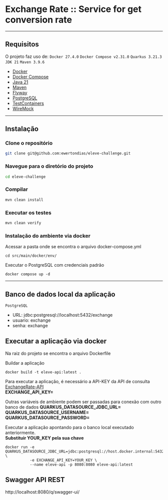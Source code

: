 # Exchange Rate :: Service for get conversion rate

---

## Requisitos

O projeto faz uso de:
`Docker 27.4.0`
`Docker Compose v2.31.0`
`Quarkus 3.21.3`
`JDK 21`
`Maven 3.9.6`

- [Docker](https://docs.docker.com/get-started/get-docker/)
- [Docker Compose](https://docs.docker.com/compose/install/)
- [Java 21](https://www.oracle.com/java/technologies/javase/jdk21-archive-downloads.html)
- [Maven](https://maven.apache.org/download.cgi)
- [Flyway](https://flywaydb.org/)
- [PostgreSQL](https://www.postgresql.org/)
- [TestContainers](https://testcontainers.com/)
- [WireMock](https://wiremock.org/)

---

## Instalação

### Clone o repositório

```bash
git clone git@github.com:ewertondias/eleve-challenge.git
```

### Navegue para o diretório do projeto

```bash
cd eleve-challenge
```

### Compilar
```bash
mvn clean install
```

### Executar os testes
```bash
mvn clean verify
```

### Instalação do ambiente via docker
Acessar a pasta onde se encontra o arquivo docker-compose.yml
```
cd src/main/docker/env/
```

Executar o PostgreSQL com credenciais padrão
```
docker compose up -d
```
---

## Banco de dados local da aplicação

`PostgreSQL`
- URL: jdbc:postgresql://localhost:5432/exchange
- usuario: exchange
- senha: exchange

## Executar a aplicação via docker
Na raiz do projeto se encontra o arquivo Dockerfile

Buildar a aplicação
```
docker build -t eleve-api:latest .
```

Para executar a aplicação, é necessário a API-KEY da API de consulta [ExchangeRate-API](https://www.exchangerate-api.com/docs/overview)  
**EXCHANGE_API_KEY=**

Outras variáveis de ambiente podem ser passadas para conexão com outro banco de dados
**QUARKUS_DATASOURCE_JDBC_URL=**  
**QUARKUS_DATASOURCE_USERNAME=**  
**QUARKUS_DATASOURCE_PASSWORD=**

Executar a aplicação apontando para o banco local executado anteriormente.  
**Substituir YOUR_KEY pela sua chave**

```
docker run -e QUARKUS_DATASOURCE_JDBC_URL=jdbc:postgresql://host.docker.internal:5432/exchange \
           -e EXCHANGE_API_KEY=YOUR_KEY \
           --name eleve-api -p 8080:8080 eleve-api:latest
```

## Swagger API REST
http://localhost:8080/q/swagger-ui/